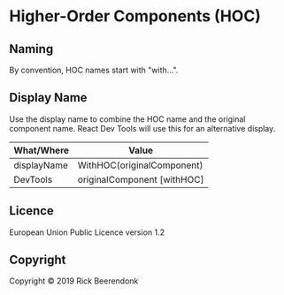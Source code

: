 # Higher-Order Components (HOC)

## Naming

By convention, HOC names start with "with...".

## Display Name

Use the display name to combine the HOC name and the original component name. React Dev Tools will use this for an alternative display.

| What/Where   | Value                         | 
| ------------ | ----------------------------- |
| displayName | WithHOC(originalComponent)    |
| DevTools    | originalComponent \[withHOC\] |

## Licence

European Union Public Licence version 1.2

## Copyright

Copyright © 2019 Rick Beerendonk
